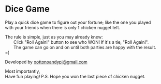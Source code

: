 # Dice Game
Play a quick dice game to figure out your fortune; like the one you played with your friends when there is only 1 chicken nugget left.

The rule is simple, just as you may already knew: <br />
&emsp;&emsp;Click "Roll Again!" button to see who WON! If it's a tie, "Roll Again!".<br />
&emsp;&emsp;The game can go on and on until both parties are happy with the result. =)

Developed by oottonoandypi@gmail.com

Most importantly, <br />Have fun playing!
P.S. Hope you won the last piece of chicken nugget. 

